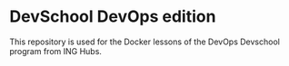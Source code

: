 # DevSchool DevOps edition

This repository is used for the Docker lessons of the DevOps Devschool program from ING Hubs.
